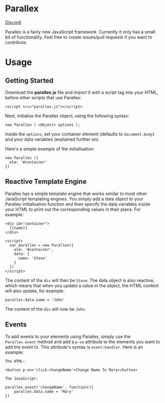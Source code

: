 # Parallex

[Discord](https://discord.gg/gqgnAcJ)

Parallex is a fairly new JavaScript framework. Currently it only has a small bit of functionality. Feel free to create issues/pull requests if you want to contribute.

# Usage

## Getting Started

Download the **parallex.js** file and import it with a script tag into your HTML, before other scripts that use Parallex:

    <script src="parallex.js"></script>
    
Next, initialise the Parallex object, using the following syntax:

    new Parallex ( <Object> options );
    
Inside the `options`, set your container element (defaults to `document.body`) and your data variables (explained further on).

Here's a simple example of the initialisation:

    new Parallex ({
      elm: '#container'
    })

## Reactive Template Engine

Parallex has a simple template engine that works similar to most other JavaScript templating engines. You simply add a data object to your Parallex initialisation function and then specify the data variables inside your HTML to print out the corresponding values in their place. For example:

    <div id="container">
      [[name]]
    </div>
    
    <script>
      var parallex = new Parallex({
        elm: '#container',
        data: {
          name: 'Steve'
        }
      })
    </script>
    
The content of the `div` will then be `Steve`. The data object is also reactive, which means that when you update a value in the object, the HTML content will also update, for example:

    parallex.data.name = 'John'
    
The content of the `div` will now be `John`.

## Events

To add events to your elements using Parallex, simply use the `Parallex.event` method and add a `p-on` attribute to the elements you want to add the event to. This attribute's syntax is `event:handler`. Here is an example:

    The HTML:
    
    <button p-on='click:changeName'>Change Name To Mary</button>

    The JavaScript:
    
    parallex.event('changeName', function(){
        parallex.data.name = 'Mary'
    })
    
    
